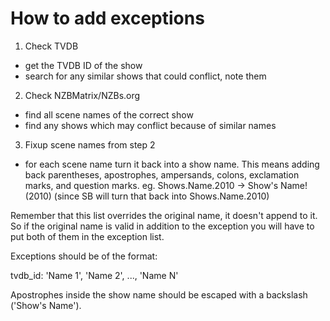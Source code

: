 How to add exceptions
========================

1) Check TVDB
- get the TVDB ID of the show
- search for any similar shows that could conflict, note them

2) Check NZBMatrix/NZBs.org
- find all scene names of the correct show
- find any shows which may conflict because of similar names

3) Fixup scene names from step 2
- for each scene name turn it back into a show name. This means adding back parentheses, apostrophes, ampersands, colons, exclamation marks, and question marks.
eg. Shows.Name.2010 -> Show's Name! (2010) (since SB will turn that back into Shows.Name.2010)

Remember that this list overrides the original name, it doesn't append to it. So if the original name is valid in addition to the exception you will have to put both of them in the exception list.

Exceptions should be of the format:

tvdb_id: 'Name 1', 'Name 2', ..., 'Name N'

Apostrophes inside the show name should be escaped with a backslash ('Show\'s Name').
